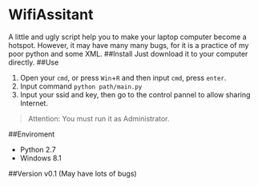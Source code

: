 WifiAssitant
============

A little and ugly script help you to make your laptop computer become a hotspot. However, it may have many many bugs, for it is a practice of my poor python and some XML.
##Install
Just download it to your computer directly.
##Use
1. Open your `cmd`, or press `Win`+`R` and then input `cmd`, press `enter`. 
2. Input command `python path/main.py`
3. Input your ssid and key, then go to the control pannel to allow sharing Internet.

> Attention: You must run it as Administrator.

##Enviroment
* Python 2.7
* Windows 8.1

##Version
v0.1 (May have lots of bugs)
